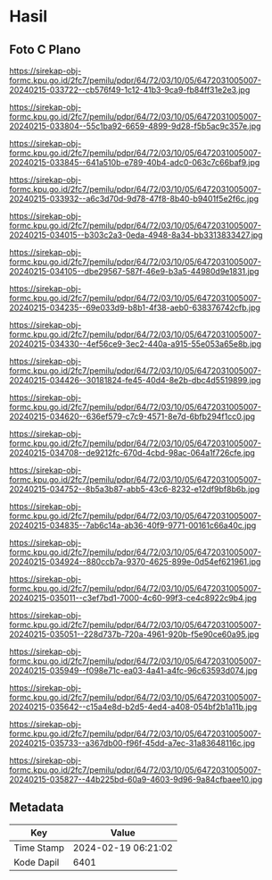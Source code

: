 # Hasil

## Foto C Plano

https://sirekap-obj-formc.kpu.go.id/2fc7/pemilu/pdpr/64/72/03/10/05/6472031005007-20240215-033722--cb576f49-1c12-41b3-9ca9-fb84ff31e2e3.jpg

https://sirekap-obj-formc.kpu.go.id/2fc7/pemilu/pdpr/64/72/03/10/05/6472031005007-20240215-033804--55c1ba92-6659-4899-9d28-f5b5ac9c357e.jpg

https://sirekap-obj-formc.kpu.go.id/2fc7/pemilu/pdpr/64/72/03/10/05/6472031005007-20240215-033845--641a510b-e789-40b4-adc0-063c7c66baf9.jpg

https://sirekap-obj-formc.kpu.go.id/2fc7/pemilu/pdpr/64/72/03/10/05/6472031005007-20240215-033932--a6c3d70d-9d78-47f8-8b40-b9401f5e2f6c.jpg

https://sirekap-obj-formc.kpu.go.id/2fc7/pemilu/pdpr/64/72/03/10/05/6472031005007-20240215-034015--b303c2a3-0eda-4948-8a34-bb3313833427.jpg

https://sirekap-obj-formc.kpu.go.id/2fc7/pemilu/pdpr/64/72/03/10/05/6472031005007-20240215-034105--dbe29567-587f-46e9-b3a5-44980d9e1831.jpg

https://sirekap-obj-formc.kpu.go.id/2fc7/pemilu/pdpr/64/72/03/10/05/6472031005007-20240215-034235--69e033d9-b8b1-4f38-aeb0-638376742cfb.jpg

https://sirekap-obj-formc.kpu.go.id/2fc7/pemilu/pdpr/64/72/03/10/05/6472031005007-20240215-034330--4ef56ce9-3ec2-440a-a915-55e053a65e8b.jpg

https://sirekap-obj-formc.kpu.go.id/2fc7/pemilu/pdpr/64/72/03/10/05/6472031005007-20240215-034426--30181824-fe45-40d4-8e2b-dbc4d5519899.jpg

https://sirekap-obj-formc.kpu.go.id/2fc7/pemilu/pdpr/64/72/03/10/05/6472031005007-20240215-034620--636ef579-c7c9-4571-8e7d-6bfb294f1cc0.jpg

https://sirekap-obj-formc.kpu.go.id/2fc7/pemilu/pdpr/64/72/03/10/05/6472031005007-20240215-034708--de9212fc-670d-4cbd-98ac-064a1f726cfe.jpg

https://sirekap-obj-formc.kpu.go.id/2fc7/pemilu/pdpr/64/72/03/10/05/6472031005007-20240215-034752--8b5a3b87-abb5-43c6-8232-e12df9bf8b6b.jpg

https://sirekap-obj-formc.kpu.go.id/2fc7/pemilu/pdpr/64/72/03/10/05/6472031005007-20240215-034835--7ab6c14a-ab36-40f9-9771-00161c66a40c.jpg

https://sirekap-obj-formc.kpu.go.id/2fc7/pemilu/pdpr/64/72/03/10/05/6472031005007-20240215-034924--880ccb7a-9370-4625-899e-0d54ef621961.jpg

https://sirekap-obj-formc.kpu.go.id/2fc7/pemilu/pdpr/64/72/03/10/05/6472031005007-20240215-035011--c3ef7bd1-7000-4c60-99f3-ce4c8922c9b4.jpg

https://sirekap-obj-formc.kpu.go.id/2fc7/pemilu/pdpr/64/72/03/10/05/6472031005007-20240215-035051--228d737b-720a-4961-920b-f5e90ce60a95.jpg

https://sirekap-obj-formc.kpu.go.id/2fc7/pemilu/pdpr/64/72/03/10/05/6472031005007-20240215-035949--f098e71c-ea03-4a41-a4fc-96c63593d074.jpg

https://sirekap-obj-formc.kpu.go.id/2fc7/pemilu/pdpr/64/72/03/10/05/6472031005007-20240215-035642--c15a4e8d-b2d5-4ed4-a408-054bf2b1a11b.jpg

https://sirekap-obj-formc.kpu.go.id/2fc7/pemilu/pdpr/64/72/03/10/05/6472031005007-20240215-035733--a367db00-f96f-45dd-a7ec-31a83648116c.jpg

https://sirekap-obj-formc.kpu.go.id/2fc7/pemilu/pdpr/64/72/03/10/05/6472031005007-20240215-035827--44b225bd-60a9-4603-9d96-9a84cfbaee10.jpg


## Metadata

| Key        | Value               |
| ---------- | ------------------- |
| Time Stamp | 2024-02-19 06:21:02 |
| Kode Dapil | 6401                |



